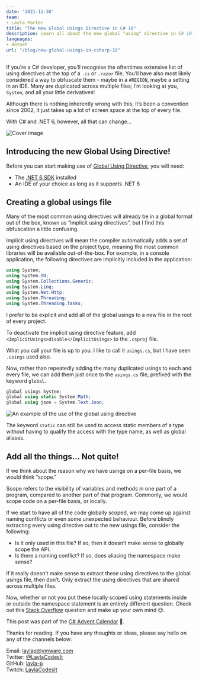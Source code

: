 ```yaml
---
date: '2021-11-30'
team:
- Layla Porter
title: "The New Global Usings Directive in C# 10"
description: Learn all about the new global "using" directive in C# 10!
languages:
- dotnet
url: "/blog/new-global-usings-in-csharp-10"
---
```


If you’re a C# developer, you’ll recognise the oftentimes extensive list of using directives at the top of a `.cs` or `.razor` file. You’ll have also most likely considered a way to obfuscate them - maybe in a `#REGION`, maybe a setting in an IDE. Many are duplicated across multiple files; I’m looking at you, `System`, and all your little derivatives! 

Although there is nothing inherently wrong with this, it’s been a convention since 2002, it just takes up a lot of screen space at the top of every file.

With C# and .NET 6, however, all that can change...

![Cover image](images/cover.jpg)

## Introducing the new Global Using Directive!

Before you can start making use of [Global Using Directive](https://docs.microsoft.com/en-us/dotnet/csharp/whats-new/csharp-10#global-using-directives), you will need:

- The [.NET 6 SDK](https://dotnet.microsoft.com/download/dotnet/6.0) installed
- An IDE of your choice as long as it supports .NET 6

## Creating a global usings file

Many of the most common using directives will already be in a global format out of the box, known as “implicit using directives”, but I find this obfuscation a little confusing.

Implicit using directives will mean the compiler automatically adds a set of using directives based on the project type, meaning the most common libraries will be available out-of-the-box. For example, in a console application, the following directives are implicitly included in the application:

```c#
using System;
using System.IO;
using System.Collections.Generic;
using System.Linq;
using System.Net.Http;
using System.Threading;
using System.Threading.Tasks;
```


I prefer to be explicit and add all of the global usings to a new file in the root of every project. 

To deactivate the implicit using directive feature, add `<ImplicitUsings>disable</ImplicitUsings>` to the `.csproj` file.

What you call your file is up to you. I like to call it `usings.cs`, but I have seen `.usings` used also.

Now, rather than repeatedly adding the many duplicated usings to each and every file, we can add them just once to the `usings.cs` file, prefixed with the keyword `global`.

```c#
global usings System;
global using static System.Math;
global using json = System.Text.Json;
```

![An example of the use of the global using directive](images/usings-example.png)

The keyword `static` can still be used to access static members of a type without having to qualify the access with the type name, as well as global aliases.

## Add all the things… Not quite!

If we think about the reason why we have usings on a per-file basis, we would think “scope.”

Scope refers to the visibility of variables and methods in one part of a program, compared to another part of that program. Commonly, we would scope code on a per-file basis, or locally.

If we start to have all of the code globally scoped, we may come up against naming conflicts or even some unexpected behaviour. Before blindly extracting every using directive out to the new usings file, consider the following:

- Is it only used in this file? If so, then it doesn’t make sense to globally scope the API.
- Is there a naming conflict? If so, does aliasing the namespace make sense?

If it really doesn’t make sense to extract these using directives to the global usings file, then don’t. Only extract the using directives that are shared across multiple files.

Now, whether or not you put these locally scoped using statements inside or outside the namespace statement is an entirely different question. Check out this [Stack Overflow](https://stackoverflow.com/questions/125319/should-using-directives-be-inside-or-outside-the-namespace) question and make up your own mind 😉.

This post was part of the [C# Advent Calendar](https://csadvent.christmas) 🎄.

Thanks for reading. If you have any thoughts or ideas, please say hello on any of the channels below:

Email: laylap@vmware.com  
Twitter: [@LaylaCodesIt](http://twitter.com/laylacodesit)  
GitHub: [layla-p](https://github.com/Layla-P)  
Twitch: [LaylaCodesIt](https://www.twitch.tv/laylacodesit/)